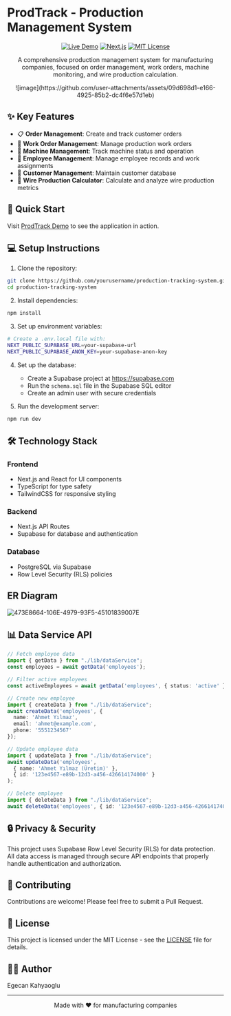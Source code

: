 # ProdTrack - Production Management System

<div align="center">

[![Live Demo](https://img.shields.io/badge/Live-Demo-brightgreen.svg)](https://production-tracking-system-b4f4jp3eq.vercel.app/auth/system-login)
[![Next.js](https://img.shields.io/badge/Next.js-Framework-blue.svg)](https://nextjs.org/)
[![MIT License](https://img.shields.io/badge/License-MIT-green.svg)](https://choosealicense.com/licenses/mit/)

A comprehensive production management system for manufacturing companies, focused on order management, work orders, machine monitoring, and wire production calculation.

<div align="center">
  ![image](https://github.com/user-attachments/assets/09d698d1-e166-4925-85b2-dc4f6e57d1eb)
</div>

</div>

## ✨ Key Features

- 📋 **Order Management**: Create and track customer orders
- 📝 **Work Order Management**: Manage production work orders
- 🔧 **Machine Management**: Track machine status and operation
- 👥 **Employee Management**: Manage employee records and work assignments
- 🏢 **Customer Management**: Maintain customer database
- 🧮 **Wire Production Calculator**: Calculate and analyze wire production metrics

## 🚀 Quick Start

Visit [ProdTrack Demo](https://production-tracking-system-b4f4jp3eq.vercel.app/auth/system-login) to see the application in action.

## 💻 Setup Instructions

1. Clone the repository:
```bash
git clone https://github.com/yourusername/production-tracking-system.git
cd production-tracking-system
```

2. Install dependencies:
```bash
npm install
```

3. Set up environment variables:
```bash
# Create a .env.local file with:
NEXT_PUBLIC_SUPABASE_URL=your-supabase-url
NEXT_PUBLIC_SUPABASE_ANON_KEY=your-supabase-anon-key
```

4. Set up the database:
   - Create a Supabase project at https://supabase.com
   - Run the `schema.sql` file in the Supabase SQL editor
   - Create an admin user with secure credentials

5. Run the development server:
```bash
npm run dev
```

## 🛠️ Technology Stack

### Frontend
- Next.js and React for UI components
- TypeScript for type safety
- TailwindCSS for responsive styling

### Backend
- Next.js API Routes
- Supabase for database and authentication

### Database
- PostgreSQL via Supabase
- Row Level Security (RLS) policies

## ER Diagram

![473E8664-106E-4979-93F5-45101839007E](https://github.com/user-attachments/assets/50150d23-adb3-4d7d-a112-956e95f3c443)

## 📊 Data Service API

```typescript
// Fetch employee data
import { getData } from "./lib/dataService";
const employees = await getData('employees');

// Filter active employees
const activeEmployees = await getData('employees', { status: 'active' });

// Create new employee
import { createData } from "./lib/dataService";
await createData('employees', {
  name: 'Ahmet Yılmaz',
  email: 'ahmet@example.com',
  phone: '5551234567'
});

// Update employee data
import { updateData } from "./lib/dataService";
await updateData('employees', 
  { name: 'Ahmet Yılmaz (Üretim)' },
  { id: '123e4567-e89b-12d3-a456-426614174000' }
);

// Delete employee
import { deleteData } from "./lib/dataService";
await deleteData('employees', { id: '123e4567-e89b-12d3-a456-426614174000' });
```


## 🔒 Privacy & Security

This project uses Supabase Row Level Security (RLS) for data protection. All data access is managed through secure API endpoints that properly handle authentication and authorization.

## 🤝 Contributing

Contributions are welcome! Please feel free to submit a Pull Request.

## 📝 License

This project is licensed under the MIT License - see the [LICENSE](LICENSE) file for details.

## 👨‍💻 Author

Egecan Kahyaoglu

---
<div align="center">
Made with ❤️ for manufacturing companies
</div>
